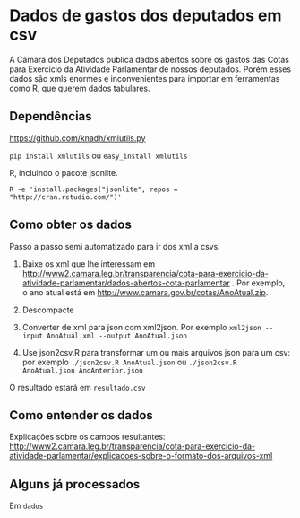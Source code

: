 # Dados de gastos dos deputados em csv

A Câmara dos Deputados publica dados abertos sobre os gastos das Cotas para Exercício da Atividade Parlamentar de nossos deputados. Porém esses dados são xmls enormes e inconvenientes para importar em ferramentas como R, que querem dados tabulares.

## Dependências

https://github.com/knadh/xmlutils.py

`pip install xmlutils` ou `easy_install xmlutils`

R, incluindo o pacote jsonlite.

`R -e 'install.packages("jsonlite", repos = "http://cran.rstudio.com/")'`

## Como obter os dados

Passo a passo semi automatizado para ir dos xml a csvs:

1. Baixe os xml que lhe interessam em <http://www2.camara.leg.br/transparencia/cota-para-exercicio-da-atividade-parlamentar/dados-abertos-cota-parlamentar> . Por exemplo, o ano atual está em <http://www.camara.gov.br/cotas/AnoAtual.zip>.

1. Descompacte

1. Converter de xml para json com xml2json. Por exemplo `xml2json --input AnoAtual.xml --output AnoAtual.json`

1. Use json2csv.R para transformar um ou mais arquivos json para um csv: por exemplo `./json2csv.R AnoAtual.json` ou `./json2csv.R AnoAtual.json AnoAnterior.json`

O resultado estará em `resultado.csv`

## Como entender os dados

Explicações sobre os campos resultantes:
http://www2.camara.leg.br/transparencia/cota-para-exercicio-da-atividade-parlamentar/explicacoes-sobre-o-formato-dos-arquivos-xml

## Alguns já processados

Em `dados`
